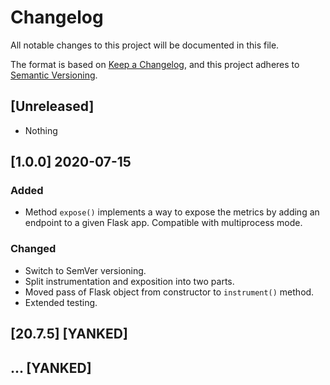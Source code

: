 # Changelog

All notable changes to this project will be documented in this file.

The format is based on [Keep a Changelog](https://keepachangelog.com/en/1.0.0/),
and this project adheres to [Semantic Versioning](https://semver.org/spec/v2.0.0.html).

## [Unreleased]

* Nothing

## [1.0.0] 2020-07-15

### Added

* Method `expose()` implements a way to expose the metrics by adding an 
    endpoint to a given Flask app. Compatible with multiprocess mode.

### Changed

* Switch to SemVer versioning.
* Split instrumentation and exposition into two parts.
* Moved pass of Flask object from constructor to `instrument()` method.
* Extended testing.

## [20.7.5] [YANKED]

## ... [YANKED]
